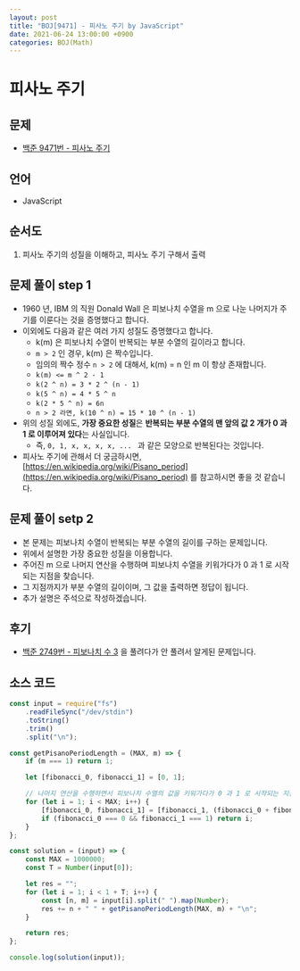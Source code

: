 ```yaml
---
layout: post
title: "BOJ[9471] - 피사노 주기 by JavaScript"
date: 2021-06-24 13:00:00 +0900
categories: BOJ(Math)
---
```


# 피사노 주기

## 문제

- [백준 9471번 - 피사노 주기](https://www.acmicpc.net/problem/9471)

## 언어

- JavaScript

## 순서도

1. 피사노 주기의 성질을 이해하고, 피사노 주기 구해서 출력

## 문제 풀이 step 1

- 1960 년, IBM 의 직원 Donald Wall 은 피보나치 수열을 m 으로 나눈 나머지가 주기를 이룬다는 것을 증명했다고 합니다.
- 이외에도 다음과 같은 여러 가지 성질도 증명했다고 합니다.
  - k(m) 은 피보나치 수열이 반복되는 부분 수열의 길이라고 합니다.
  - `m > 2` 인 경우, k(m) 은 짝수입니다.
  - 임의의 짝수 정수 `n > 2` 에 대해서, k(m) = n 인 m 이 항상 존재합니다.
  - `k(m) <= m ^ 2 - 1`
  - `k(2 ^ n) = 3 * 2 ^ (n - 1)`
  - `k(5 ^ n) = 4 * 5 ^ n`
  - `k(2 * 5 ^ n) = 6n`
  - `n > 2 라면, k(10 ^ n) = 15 * 10 ^ (n - 1)`
- 위의 성질 외에도, **가장 중요한 성질**은 **반복되는 부분 수열의 맨 앞의 값 2 개가 0 과 1 로 이루어져 있다**는 사실입니다.
  - 즉, `0, 1, x, x, x, x, ... ` 과 같은 모양으로 반복된다는 것입니다.
- 피사노 주기에 관해서 더 궁금하시면, [https://en.wikipedia.org/wiki/Pisano_period](https://en.wikipedia.org/wiki/Pisano_period) 를 참고하시면 좋을 것 같습니다.

## 문제 풀이 setp 2

- 본 문제는 피보나치 수열이 반복되는 부분 수열의 길이를 구하는 문제입니다.
- 위에서 설명한 가장 중요한 성질을 이용합니다.
- 주어진 m 으로 나머지 연산을 수행하며 피보나치 수열을 키워가다가 0 과 1 로 시작되는 지점을 찾습니다.
- 그 지점까지가 부분 수열의 길이이며, 그 값을 출력하면 정답이 됩니다.
- 추가 설명은 주석으로 작성하겠습니다.

## 후기

- [백준 2749번 - 피보나치 수 3](https://www.acmicpc.net/problem/2749) 을 풀려다가 안 풀려서 알게된 문제입니다.

## 소스 코드

```jsx
const input = require("fs")
	.readFileSync("/dev/stdin")
	.toString()
	.trim()
	.split("\n");

const getPisanoPeriodLength = (MAX, m) => {
	if (m === 1) return 1;

	let [fibonacci_0, fibonacci_1] = [0, 1];

	// 나머지 연산을 수행하면서 피보나치 수열의 값을 키워가다가 0 과 1 로 시작되는 지점 찾기
	for (let i = 1; i < MAX; i++) {
		[fibonacci_0, fibonacci_1] = [fibonacci_1, (fibonacci_0 + fibonacci_1) % m];
		if (fibonacci_0 === 0 && fibonacci_1 === 1) return i;
	}
};

const solution = (input) => {
	const MAX = 1000000;
	const T = Number(input[0]);

	let res = "";
	for (let i = 1; i < 1 + T; i++) {
		const [n, m] = input[i].split(" ").map(Number);
		res += n + " " + getPisanoPeriodLength(MAX, m) + "\n";
	}

	return res;
};

console.log(solution(input));
```
